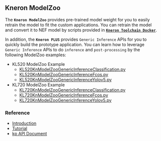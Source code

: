 ## Kneron ModelZoo

The **`Kneron ModelZoo`** provides pre-trained model weight for you to easily retrain the model to fit the custom applications. You can retrain the model and convert it to NEF model by scripts provided in [**`Kneron Toolchain Docker`**](http://doc.kneron.com/docs/#toolchain/manual/).  

In addition, the  **`Kneron PLUS`** provides `Generic Inference` APIs for you to quickly build the prototype application. You can learn how to leverage `Generic Inference` APIs to do `inference` and `post-processing` by the following ModelZoo examples:  

* KL520 ModelZoo Example
    - [KL520KnModelZooGenericInferenceClassification.py](./chapter/KnModelZooGenericInferenceClassification.md)  
    - [KL520KnModelZooGenericInferenceFcos.py](./chapter/KnModelZooGenericInferenceFcos.md)  
    - [KL520KnModelZooGenericInferenceYolov5.py](./chapter/KnModelZooGenericInferenceYolov5.md)  
* KL720 ModelZoo Example
    - [KL720KnModelZooGenericInferenceClassification.py](./chapter/KnModelZooGenericInferenceClassification.md)  
    - [KL720KnModelZooGenericInferenceFcos.py](./chapter/KnModelZooGenericInferenceFcos.md)  
    - [KL720KnModelZooGenericInferenceYolov5.py](./chapter/KnModelZooGenericInferenceYolov5.md)  

### Reference

- [Introduction](../introduction/index.md)
- [Tutorial](../tutorial/index.md)
- [kp API Document](../api_document/index.md)
